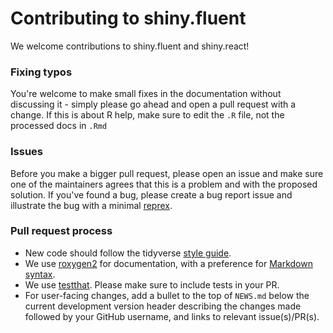 # Contributing to shiny.fluent

We welcome contributions to shiny.fluent and shiny.react!

### Fixing typos

You're welcome to make small fixes in the documentation without discussing it - simply please go ahead and open a pull request with a change. If this is about R help, make sure to edit the `.R` file, not the processed docs in `.Rmd`

### Issues

Before you make a bigger pull request, please open an issue and make sure one of the maintainers agrees that this is a problem and with the proposed solution. If you've found a
bug, please create a bug report issue and illustrate the bug with a minimal
[reprex](https://www.tidyverse.org/help/#reprex).

### Pull request process

*  New code should follow the tidyverse [style guide](http://style.tidyverse.org).
*  We use [roxygen2](https://cran.r-project.org/package=roxygen2) for documentation, with a preference for
[Markdown syntax](https://cran.r-project.org/web/packages/roxygen2/vignettes/rd-formatting.html).
*  We use [testthat](https://cran.r-project.org/package=testthat). Please make sure to include tests in your PR.
*  For user-facing changes, add a bullet to the top of `NEWS.md` below the current
development version header describing the changes made followed by your GitHub
username, and links to relevant issue(s)/PR(s).
